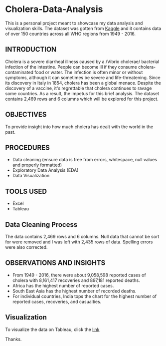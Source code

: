 # Cholera-Data-Analysis
This is a personal project meant to showcase my data analysis and visualization skills. The dataset was gotten from <a href= "https://www.kaggle.com/datasets/imdevskp/cholera-dataset">Kaggle</a> and it contains data of over 150 countries across all WHO regions from 1949 - 2016.

## INTRODUCTION 
Cholera is a severe diarrheal illness caused by a /Vibrio cholerae/ bacterial infection of the intestine. People can become ill if they consume cholera-contaminated food or water. The infection is often minor or without symptoms, although it can sometimes be severe and life-threatening.
Since its discovery in Italy in 1854, cholera has been a global menace. Despite the discovery of a vaccine, it's regrettable that cholera continues to ravage some countries. As a result, the impetus for this brief analysis.
The dataset contains 2,469 rows and 6 columns which will be explored for this project.

## OBJECTIVES
To provide insight into how much cholera has dealt with the world in the past. 

## PROCEDURES 
- Data cleaning (ensure data is free from errors, whitespace, null values and properly formatted)
- Exploratory Data Analysis (EDA)
- Data Visualization 

## TOOLS USED
- Excel
- Tableau 

## Data Cleaning Process 
The data contains 2,469 rows and 6 columns. Null data that cannot be sort for were removed and I was left with 2,435 rows of data. 
Spelling errors were also corrected.

## OBSERVATIONS AND INSIGHTS 
- From 1949 - 2016, there were about 9,058,598 reported cases of cholera with 8,161,417 recoveries and 897,181 reported deaths.
- Africa has the highest number of reported cases.
- South East Asia has the highest number of recorded deaths.
- For individual countries, India tops the chart for the highest number of reported cases, recoveries, and casualties.

## Visualization
To visualize the data on Tableau, click the <a href="https://public.tableau.com/views/CholeraDataAnalysis/Dashboard1?:language=en-US&:display_count=n&:origin=viz_share_link" target="_blank">link</a> 

Thanks.
